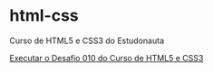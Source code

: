 # html-css
 Curso de HTML5 e CSS3 do Estudonauta

<a href="https://williansiciliano.github.io/html-css/desafios/d010_projfinal-mod2/android.html"> Executar o Desafio 010 do Curso de HTML5 e CSS3 </a>